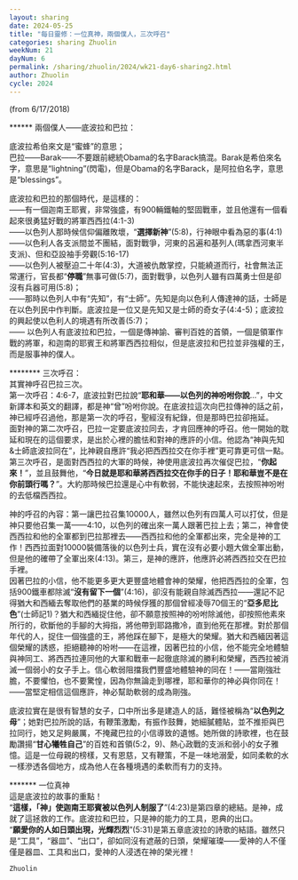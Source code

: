 ```yaml
---
layout: sharing
date: 2024-05-25
title: "每日靈修：一位真神，兩個僕人，三次呼召"
categories: sharing Zhuolin
weekNum: 21
dayNum: 6
permalink: /sharing/zhuolin/2024/wk21-day6-sharing2.html
author: Zhuolin
cycle: 2024
---
```

(from 6/17/2018)  

****** 兩個僕人——底波拉和巴拉：  

底波拉希伯來文是“蜜蜂”的意思；  
巴拉——Barak——不要跟前總統Obama的名字Barack搞混。Barak是希伯來名字，意思是“lightning”(閃電)，但是Obama的名字Barack，是阿拉伯名字，意思是“blessings”。  

底波拉和巴拉的那個時代，是這樣的：  
——有一個迦南王耶賓，非常強盛，有900輛鐵軸的堅固戰車，並且他還有一個看起來很勇猛好戰的將軍西西拉(4:1-3)  
——以色列人那時候信仰偏離敗壞，“**選擇新神**”(5:8)，行神眼中看為惡的事(4:1)  
——以色利人各支派間並不團結，面對戰爭，河東的呂遍和基列人(瑪拿西河東半支派)、但和亞設袖手旁觀(5:16-17)  
——以色列人被壓迫二十年(4:3)，大道被仇敵掌控，只能繞道而行，社會無法正常運行，官長都“**停職**”無事可做(5:7)，面對戰爭，以色列人雖有四萬勇士但是卻沒有兵器可用(5:8)；  
——那時以色列人中有“先知”，有“士師”。先知是向以色利人傳達神的話，士師是在以色列民中作判斷。底波拉是一位又是先知又是士師的奇女子(4:4-5)；底波拉的興起使以色利人的境遇有所改善(5:7)；  
—— 以色列人有底波拉和巴拉，一個是傳神諭、審判百姓的首領，一個是領軍作戰的將軍，和迦南的耶賓王和將軍西西拉相似，但是底波拉和巴拉並非強權的王，而是服事神的僕人。  

******** 三次呼召：  
其實神呼召巴拉三次。  
第一次呼召：4:6-7，底波拉對巴拉說“**耶和華——以色列的神吩咐你說**...”，中文新譯本和英文的翻譯，都是神“曾”吩咐你說。在底波拉這次向巴拉傳神的話之前，神已經呼召過他，那是第一次的呼召，聖經沒有紀錄，但是那時巴拉卻拖延。  
面對神的第二次呼召，巴拉一定要底波拉同去，才肯回應神的呼召。他一開始的耽延和現在的這個要求，是出於心裡的膽怯和對神的應許的小信。他認為“神與先知&士師底波拉同在”，比神親自應許“我必把西西拉交在你手裡”更可靠更可信一點。  
第三次呼召，是面對西西拉的大軍的時候，神使用底波拉再次催促巴拉，“**你起來！**”，並且鼓舞他，“**今日就是耶和華將西西拉交在你手的日子！耶和華豈不是在你前頭行嗎？**”。大約那時候巴拉還是心中有軟弱，不能快速起來，去按照神吩咐的去低檔西西拉。  

神的呼召的內容：第一讓巴拉召集10000人，雖然以色列有四萬人可以打仗，但是神只要他召集一萬——4:10，以色列的確出來一萬人跟著巴拉上去；第二，神會使西西拉和他的全軍都到巴拉那裡去——西西拉和他的全軍都出來，完全是神的工作！西西拉面對10000裝備落後的以色列士兵，實在沒有必要小題大做全軍出動，但是他的確帶了全軍出來(4:13)。第三，是神的應許，他應許必將西西拉交在巴拉手裡。  
因著巴拉的小信，他不能更多更大更豐盛地體會神的榮耀，他把西西拉的全軍，包括900鐵車都除滅“**沒有留下一個**”(4:16)，卻沒有能親自除滅西西拉——還記不記得猶大和西緬去奪取他們的基業的時候俘獲的那個曾經凌辱70個王的“**亞多尼比色**”(士師記1)？猶大和西緬捉住他，卻不願意按照神的吩咐除滅他，卻按照他素來所行的，砍斷他的手腳的大拇指，將他帶到耶路撒冷，直到他死在那裡。對於那個年代的人，捉住一個強盛的王，將他踩在腳下，是極大的榮耀。猶大和西緬因著這個榮耀的誘惑，拒絕聽神的吩咐——在這裡，因著巴拉的小信，他不能完全地體驗與神同工、將西西拉連同他的大軍和戰車一起徹底除滅的勝利和榮耀，西西拉被消滅一個弱小的女子手上。信心軟弱阻擋我們豐盛地體驗神的同在！——當剛強壯膽，不要懼怕，也不要驚惶，因為你無論走到哪裡，耶和華你的神必與你同在！——當堅定相信這個應許，神必幫助軟弱的成為剛強。  

底波拉實在是很有智慧的女子，口中所出多是建造人的話，難怪被稱為“**以色列之母**”；她對巴拉所說的話，有鞭策激勵，有振作鼓舞，她細膩體貼，並不推拒與巴拉同行，她又足夠嚴厲，不掩藏巴拉的小信導致的遺憾。她所做的詩歌裡，也在鼓勵讚揚“**甘心犧牲自己**”的百姓和首領(5:2，9)、熱心政戰的支派和弱小的女子雅憶。這是一位母親的榜樣，又有恩慈，又有鞭策，不是一味地溺愛，如同柔軟的水一樣滲透各個地方，成為他人在各種境遇的柔軟而有力的支持。  

******* 一位真神  
這是底波拉的故事的重點！  
“**這樣，「神」使迦南王耶賓被以色列人制服了**”(4:23)是第四章的總結。是神，成就了這拯救的工作。底波拉和巴拉，只是神的能力的工具，恩典的出口。  
“**願愛你的人如日頭出現，光輝烈烈**”(5:31)是第五章底波拉的詩歌的結語。雖然只是“工具”，“器皿”、“出口”，卻如同沒有遮蔽的日頭，榮耀璀璨——愛神的人不僅僅是器皿、工具和出口，愛神的人浸透在神的榮光裡！  

`Zhuolin`  
